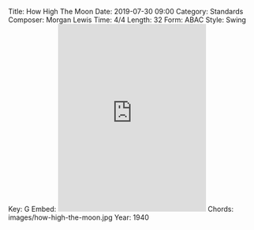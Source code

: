 Title: How High The Moon
Date: 2019-07-30 09:00
Category: Standards
Composer: Morgan Lewis
Time: 4/4
Length: 32
Form: ABAC
Style: Swing
Key: G
Embed: <iframe src="https://open.spotify.com/embed/user/thatdavidmiller/playlist/4xAEFqTRqFijs0h8icjCic" width="300" height="380" frameborder="0" allowtransparency="true" allow="encrypted-media"></iframe>
Chords: images/how-high-the-moon.jpg
Year: 1940
